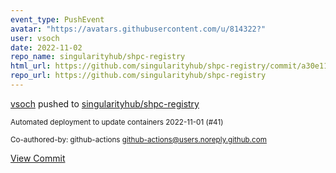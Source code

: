 ```yaml
---
event_type: PushEvent
avatar: "https://avatars.githubusercontent.com/u/814322?"
user: vsoch
date: 2022-11-02
repo_name: singularityhub/shpc-registry
html_url: https://github.com/singularityhub/shpc-registry/commit/a30e11f4a5bc06e1448a99b32e3655711d1d9b60
repo_url: https://github.com/singularityhub/shpc-registry
---
```


<a href='https://github.com/vsoch' target='_blank'>vsoch</a> pushed to <a href='https://github.com/singularityhub/shpc-registry' target='_blank'>singularityhub/shpc-registry</a>

<small>Automated deployment to update containers 2022-11-01 (#41)

Co-authored-by: github-actions <github-actions@users.noreply.github.com></small>

<a href='https://github.com/singularityhub/shpc-registry/commit/a30e11f4a5bc06e1448a99b32e3655711d1d9b60' target='_blank'>View Commit</a>